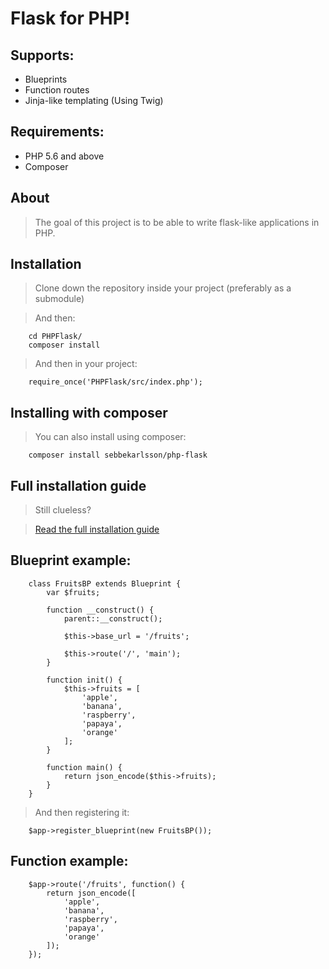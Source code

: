 # Flask for PHP!

## Supports:
* Blueprints
* Function routes
* Jinja-like templating (Using Twig)

## Requirements:
* PHP 5.6 and above
* Composer

## About
> The goal of this project is to be able to write
> flask-like applications in PHP.

## Installation
> Clone down the repository inside your project
> (preferably as a submodule)

> And then:

        cd PHPFlask/
        composer install

> And then in your project:

        require_once('PHPFlask/src/index.php');

## Installing with composer
> You can also install using composer:

        composer install sebbekarlsson/php-flask

## Full installation guide
> Still clueless?

> [Read the full installation guide](INSTALLATION.md)

## Blueprint example:

        class FruitsBP extends Blueprint {
            var $fruits;
            
            function __construct() {
                parent::__construct();

                $this->base_url = '/fruits';

                $this->route('/', 'main');
            }

            function init() {
                $this->fruits = [
                    'apple',
                    'banana',
                    'raspberry',
                    'papaya',
                    'orange'
                ];
            }

            function main() {
                return json_encode($this->fruits);
            }
        }
        
> And then registering it:
        
        $app->register_blueprint(new FruitsBP());
        
 
## Function example:

        $app->route('/fruits', function() {
            return json_encode([
                'apple',
                'banana',
                'raspberry',
                'papaya',
                'orange'
            ]); 
        });

